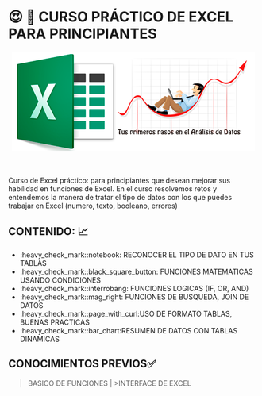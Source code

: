 # :heart_eyes: :necktie: CURSO PRÁCTICO DE EXCEL PARA PRINCIPIANTES
<div align="center">
<img src="https://github.com/bluesfer2007/Excel_InicialDatos/blob/main/img/logo_tmaxec_excel.png" alt="LogoTmaxec">
</div>
<br>
</br>
<p>
Curso de Excel práctico: para principiantes que desean mejorar sus habilidad en funciones de Excel. En el curso resolvemos retos y entendemos la manera de tratar el tipo de datos con los que puedes trabajar en Excel (numero, texto, booleano, errores)
</p>


## CONTENIDO: :chart_with_upwards_trend:

<ul>
<li>:heavy_check_mark::notebook: RECONOCER EL TIPO DE DATO EN TUS TABLAS</li>
<li>:heavy_check_mark::black_square_button: FUNCIONES MATEMATICAS USANDO CONDICIONES  </li>
<li>:heavy_check_mark::interrobang: FUNCIONES LOGICAS (IF, OR, AND)</li>
<li>:heavy_check_mark::mag_right: FUNCIONES DE BUSQUEDA, JOIN DE DATOS</li>
<li>:heavy_check_mark::page_with_curl:USO DE FORMATO TABLAS, BUENAS PRACTICAS</li>
<li>:heavy_check_mark::bar_chart:RESUMEN DE DATOS CON TABLAS DINAMICAS</li>

</ul>

## CONOCIMIENTOS PREVIOS:white_check_mark:
>BASICO DE FUNCIONES | >INTERFACE DE EXCEL


